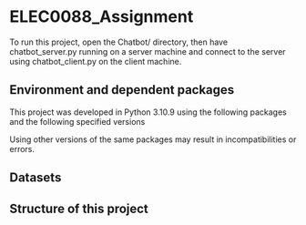 # ELEC0088_Assignment

To run this project, open the Chatbot/ directory, then have chatbot_server.py running on a server machine and connect to the server using chatbot_client.py on the client machine.

## Environment and dependent packages

This project was developed in Python 3.10.9 using the following packages and the following specified versions

Using other versions of the same packages may result in incompatibilities or errors.

## Datasets


## Structure of this project
